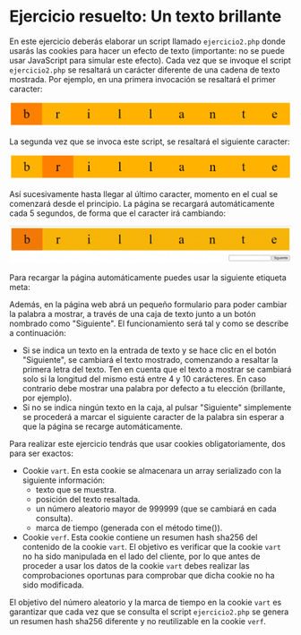 # Ejercicio resuelto: Un texto brillante

En este ejercicio deberás elaborar un script llamado `ejercicio2.php` donde usarás las cookies para hacer un efecto de texto (importante: no se puede usar JavaScript para simular este efecto). Cada vez que se invoque el script `ejercicio2.php` se resaltará un carácter diferente de una cadena de texto mostrada. Por ejemplo, en una primera invocación se resaltará el primer caracter:

![Resaltar el primer caracter](imgs/captura1.PNG)

La segunda vez que se invoca este script, se resaltará el siguiente caracter:

![Siguientes carácteres](imgs/captura2.PNG)

Así sucesivamente hasta llegar al último caracter, momento en el cual se comenzará desde el principio. La página se recargará automáticamente cada 5 segundos, de forma que el caracter irá cambiando:

![Siguientes carácteres](imgs/texto_brillante.gif)

Para recargar la página automáticamente puedes usar la siguiente etiqueta meta:  <meta http-equiv="refresh" content="5">

Además, en la página web abrá un pequeño formulario para poder cambiar la palabra a mostrar, a través de una caja de texto junto a un botón nombrado como "Siguiente". El funcionamiento será tal y como se describe a continuación:

* Si se indica un texto en la entrada de texto y se hace clic en el botón "Siguiente", se cambiará el texto mostrado, comenzando a resaltar la primera letra del texto. Ten en cuenta que el texto a mostrar se cambiará solo si la longitud del mismo está entre 4 y 10 carácteres. En caso contrario debe mostrar una palabra por defecto a tu elección (brillante, por ejemplo).
* Si no se indica ningún texto en la caja, al pulsar "Siguiente" simplemente se procederá a marcar el siguiente caracter de la palabra sin esperar a que la página se recarge automáticamente.

Para realizar este ejercicio tendrás que usar cookies obligatoriamente, dos para ser exactos:

* Cookie `vart`. En esta cookie se almacenara un array serializado con la siguiente información:
    - texto que se muestra.
    - posición del texto resaltada.
    - un número aleatorio mayor de 999999 (que se cambiará en cada consulta).
    - marca de tiempo (generada con el método time()).
* Cookie `verf`. Esta cookie contiene un resumen hash sha256 del contenido de la cookie `vart`. El objetivo es verificar que la cookie `vart` no ha sido manipulada en el lado del cliente, por lo que antes de proceder a usar los datos de la cookie `vart` debes realizar las comprobaciones oportunas para comprobar que dicha cookie no ha sido modificada.

El objetivo del número aleatorio y la marca de tiempo en la cookie `vart` es garantizar que cada vez que se consulta el script `ejercicio2.php` se genera un resumen hash sha256 diferente y no reutilizable en la cookie `verf`.
